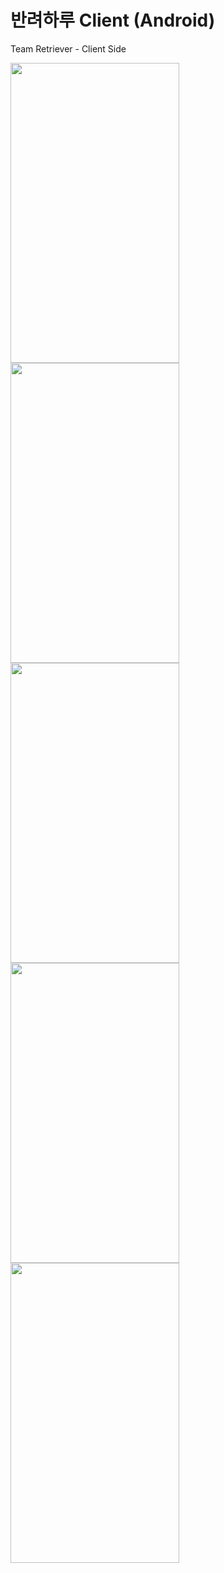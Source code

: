 # 반려하루 Client (Android)
Team Retriever - Client Side

<img src="https://user-images.githubusercontent.com/75887645/202860367-83f5a4dd-7f03-4bd4-b44b-b126c4da7313.jpg" width="270" height="480"/><img src="https://user-images.githubusercontent.com/75887645/202860487-7b6e3b36-7010-481a-910f-3576f294b5f0.jpg" width="270" height="480"/><img src="https://user-images.githubusercontent.com/75887645/202860580-40aeb5d4-343c-4179-9627-5e545fc19eaa.jpg" width="270" height="480"/><img src="https://user-images.githubusercontent.com/75887645/202860554-c9f86132-635e-45f5-ad2c-afc837cfd80d.jpg" width="270" height="480"/><img src="https://user-images.githubusercontent.com/75887645/202860599-f582dfc8-70ea-488f-9f31-833ab9f56a2f.jpg" width="270" height="480"/>
